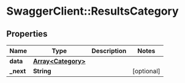 # SwaggerClient::ResultsCategory

## Properties
Name | Type | Description | Notes
------------ | ------------- | ------------- | -------------
**data** | [**Array&lt;Category&gt;**](Category.md) |  | 
**_next** | **String** |  | [optional] 


